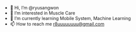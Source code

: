- 👋 Hi, I’m @ryusangwon
- 👀 I’m interested in Muscle Care
- 🌱 I’m currently learning Mobile System, Machine Learning
- 📫 How to reach me r8uuuuuuuu@gmail.com

<!---
ryusangwon/ryusangwon is a ✨ special ✨ repository because its `README.md` (this file) appears on your GitHub profile.
You can click the Preview link to take a look at your changes.
--->
